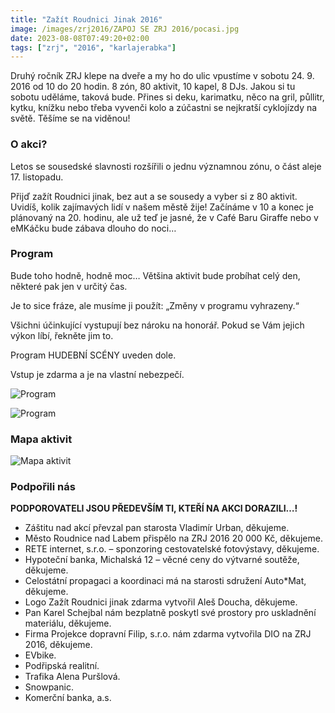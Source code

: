 ```yaml
---
title: "Zažít Roudnici Jinak 2016"
image: /images/zrj2016/ZAPOJ SE ZRJ 2016/pocasi.jpg
date: 2023-08-08T07:49:20+02:00
tags: ["zrj", "2016", "karlajerabka"]
---
```


Druhý ročník ZRJ klepe na dveře a my ho do ulic vpustíme v sobotu 24. 9. 2016 od 10 do 20 hodin. 8 zón, 80 aktivit, 10 kapel, 8 DJs. Jakou si tu sobotu uděláme, taková bude. Přines si  deku, karimatku, něco na gril, půllitr, kytku, knížku nebo třeba vyvenči kolo a zúčastni se nejkratší cyklojízdy na světě. Těšíme se na viděnou!

### O akci?

Letos se sousedské slavnosti rozšířili o jednu významnou zónu, o část aleje 17. listopadu.

Přijď zažít Roudnici jinak, bez aut a se sousedy a vyber si z 80 aktivit. Uvidíš, kolik zajímavých lidí v našem městě žije! Začínáme v 10 a konec je plánovaný na 20. hodinu, ale už teď je jasné, že v Café Baru Giraffe nebo v eMKáčku bude zábava dlouho do noci…

### Program

Bude toho hodně, hodně moc… Většina aktivit bude probíhat celý den, některé pak jen v určitý čas.

Je to sice fráze, ale musíme ji použít: „Změny v programu vyhrazeny.“

Všichni účinkující vystupují bez nároku na honorář. Pokud se Vám jejich výkon líbí, řekněte jim to.

Program HUDEBNÍ SCÉNY uveden dole.

Vstup je zdarma a je na vlastní nebezpečí.

![Program](/images/zrj2016/program/program_big_pig_opak_final_2.png)

![Program](/images/zrj2016/program/14444814_10208873562534053_1246867910394777046_o.jpg)

### Mapa aktivit

![Mapa aktivit](/images/zrj2016/mapa_aktivit/ZRJ_mapa_2016_cela.png)

### Podpořili nás

**PODPOROVATELI JSOU PŘEDEVŠÍM TI, KTEŘÍ NA AKCI DORAZILI…!**

- Záštitu nad akcí převzal pan starosta Vladimír Urban, děkujeme.
- Město Roudnice nad Labem přispělo na ZRJ 2016 20 000 Kč, děkujeme.
- RETE internet, s.r.o. – sponzoring cestovatelské fotovýstavy, děkujeme.
- Hypoteční banka, Michalská 12 – věcné ceny do výtvarné soutěže, děkujeme.
- Celostátní propagaci a koordinaci má na starosti sdružení Auto*Mat, děkujeme.
- Logo Zažít Roudnici jinak zdarma vytvořil Aleš Doucha, děkujeme.
- Pan Karel Schejbal nám bezplatně poskytl své prostory pro uskladnění materiálu, děkujeme.
- Firma Projekce dopravní Filip, s.r.o. nám zdarma vytvořila DIO na ZRJ 2016, děkujeme.
- EVbike.
- Podřipská realitní.
- Trafika Alena Puršlová.
- Snowpanic.
- Komerční banka, a.s.

